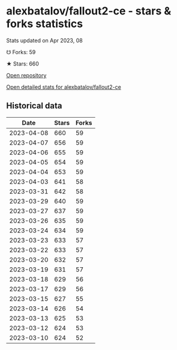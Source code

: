 # alexbatalov/fallout2-ce - stars & forks statistics

Stats updated on Apr 2023, 08

☋ Forks: 59

★ Stars: 660

[Open repository](https://github.com/alexbatalov/fallout2-ce)

[Open detailed stats for alexbatalov/fallout2-ce](https://reviewgithub.com/rep/alexbatalov/fallout2-ce)

## Historical data
| Date | Stars | Forks |
|------|-------|-------|
| 2023-04-08 | 660 | 59 | 
| 2023-04-07 | 656 | 59 | 
| 2023-04-06 | 655 | 59 | 
| 2023-04-05 | 654 | 59 | 
| 2023-04-04 | 653 | 59 | 
| 2023-04-03 | 641 | 58 | 
| 2023-03-31 | 642 | 58 | 
| 2023-03-29 | 640 | 59 | 
| 2023-03-27 | 637 | 59 | 
| 2023-03-26 | 635 | 59 | 
| 2023-03-24 | 634 | 59 | 
| 2023-03-23 | 633 | 57 | 
| 2023-03-22 | 633 | 57 | 
| 2023-03-20 | 632 | 57 | 
| 2023-03-19 | 631 | 57 | 
| 2023-03-18 | 629 | 56 | 
| 2023-03-17 | 629 | 56 | 
| 2023-03-15 | 627 | 55 | 
| 2023-03-14 | 626 | 54 | 
| 2023-03-13 | 625 | 53 | 
| 2023-03-12 | 624 | 53 | 
| 2023-03-10 | 624 | 52 | 

